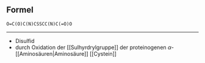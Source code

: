 ## Formel
```smiles
O=C(O)C(N)CSSCC(N)C(=O)O
```

---
- Disulfid
- durch Oxidation der [[Sulhyrdrylgruppe]] der proteinogenen $\alpha$-[[Aminosäuren|Aminosäure]] [[Cystein]]